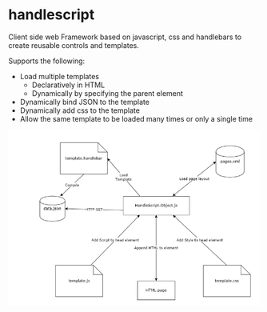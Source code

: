 handlescript
============

Client side web Framework based on javascript, css and handlebars to create reusable controls and templates.

Supports the following:
+ Load multiple templates
    + Declaratively in HTML
    + Dynamically by specifying the parent element
+ Dynamically bind JSON to the template
+ Dynamically add css to the template
+ Allow the same template to be loaded many times or only a single time

![handlescript architecture](https://github.com/8Figure/handlescript/raw/master/handlescript_diagram.png)